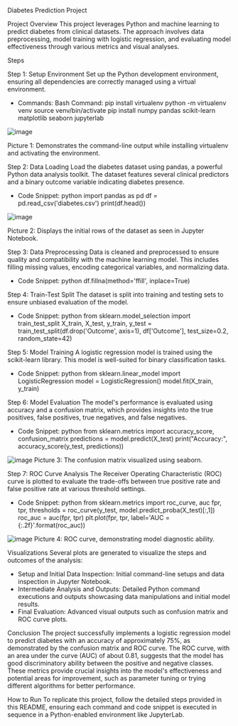 Diabetes Prediction Project

Project Overview
This project leverages Python and machine learning to predict diabetes from clinical datasets. The approach involves data preprocessing, model training with logistic regression, and evaluating model effectiveness through various metrics and visual analyses.

Steps

Step 1: Setup Environment
Set up the Python development environment, ensuring all dependencies are correctly managed using a virtual environment.
- Commands:
  Bash Command:
  pip install virtualenv
  python -m virtualenv venv
  source venv/bin/activate
  pip install numpy pandas scikit-learn matplotlib seaborn jupyterlab
 

![image](https://github.com/franketang/DiabetesPrediction/assets/29631514/11a10057-7aef-4276-ad5d-f89b21770219)

Picture 1: Demonstrates the command-line output while installing virtualenv and activating the environment.

Step 2: Data Loading
Load the diabetes dataset using pandas, a powerful Python data analysis toolkit. The dataset features several clinical predictors and a binary outcome variable indicating diabetes presence.
- Code Snippet:
 python
  import pandas as pd
  df = pd.read_csv('diabetes.csv')
  print(df.head())
 

![image](https://github.com/franketang/DiabetesPrediction/assets/29631514/0200bf9f-e045-4d96-9044-25524c9d4c65)

Picture 2: Displays the initial rows of the dataset as seen in Jupyter Notebook.

Step 3: Data Preprocessing
Data is cleaned and preprocessed to ensure quality and compatibility with the machine learning model. This includes filling missing values, encoding categorical variables, and normalizing data.
- Code Snippet:
 python
  df.fillna(method='ffill', inplace=True)
 

Step 4: Train-Test Split
The dataset is split into training and testing sets to ensure unbiased evaluation of the model.
- Code Snippet:
 python
  from sklearn.model_selection import train_test_split
  X_train, X_test, y_train, y_test = train_test_split(df.drop('Outcome', axis=1), df['Outcome'], test_size=0.2, random_state=42)
 

Step 5: Model Training
A logistic regression model is trained using the scikit-learn library. This model is well-suited for binary classification tasks.
- Code Snippet:
 python
  from sklearn.linear_model import LogisticRegression
  model = LogisticRegression()
  model.fit(X_train, y_train)
 

Step 6: Model Evaluation
The model's performance is evaluated using accuracy and a confusion matrix, which provides insights into the true positives, false positives, true negatives, and false negatives.
- Code Snippet:
 python
  from sklearn.metrics import accuracy_score, confusion_matrix
  predictions = model.predict(X_test)
  print("Accuracy:", accuracy_score(y_test, predictions))



 ![image](https://github.com/franketang/DiabetesPrediction/assets/29631514/aa94735b-1a75-4197-b388-bba70bd51b73)
Picture 3: The confusion matrix visualized using seaborn.

Step 7: ROC Curve Analysis
The Receiver Operating Characteristic (ROC) curve is plotted to evaluate the trade-offs between true positive rate and false positive rate at various threshold settings.
- Code Snippet:
 python
  from sklearn.metrics import roc_curve, auc
  fpr, tpr, thresholds = roc_curve(y_test, model.predict_proba(X_test)[:,1])
  roc_auc = auc(fpr, tpr)
  plt.plot(fpr, tpr, label='AUC = {:.2f}'.format(roc_auc))



 ![image](https://github.com/franketang/DiabetesPrediction/assets/29631514/6900007c-2d1e-43a8-a75d-ad55616ed8c2)
Picture 4: ROC curve, demonstrating model diagnostic ability.

Visualizations
Several plots are generated to visualize the steps and outcomes of the analysis:
- Setup and Initial Data Inspection: Initial command-line setups and data inspection in Jupyter Notebook.
- Intermediate Analysis and Outputs: Detailed Python command executions and outputs showcasing data manipulations and initial model results.
- Final Evaluation: Advanced visual outputs such as confusion matrix and ROC curve plots.


Conclusion
The project successfully implements a logistic regression model to predict diabetes with an accuracy of approximately 75%, as demonstrated by the confusion matrix and ROC curve. The ROC curve, with an area under the curve (AUC) of about 0.81, suggests that the model has good discriminatory ability between the positive and negative classes. These metrics provide crucial insights into the model's effectiveness and potential areas for improvement, such as parameter tuning or trying different algorithms for better performance.

How to Run
To replicate this project, follow the detailed steps provided in this README, ensuring each command and code snippet is executed in sequence in a Python-enabled environment like JupyterLab.
